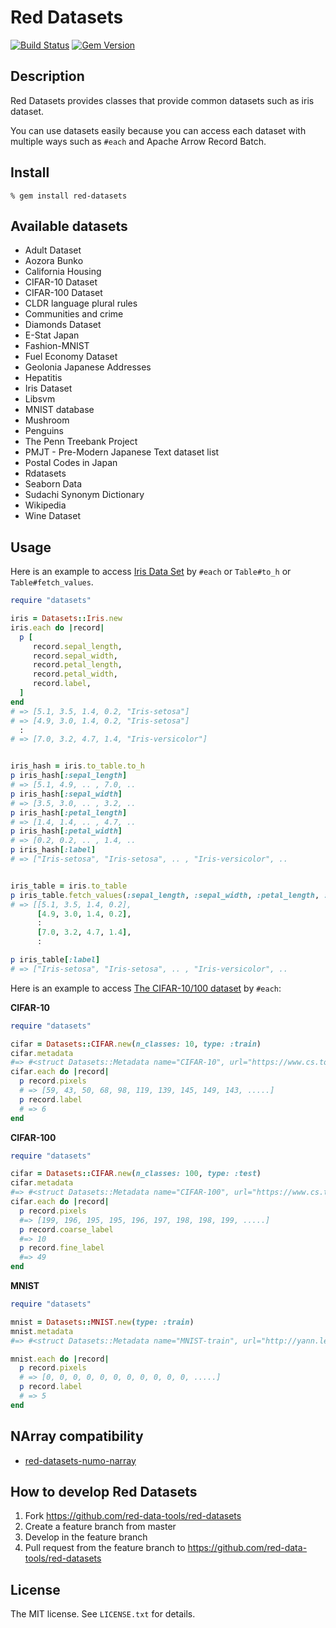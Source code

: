 # Red Datasets

[![Build Status](https://travis-ci.org/red-data-tools/red-datasets.svg?branch=master)](https://travis-ci.org/red-data-tools/red-datasets)
[![Gem Version](https://badge.fury.io/rb/red-datasets.svg)](https://badge.fury.io/rb/red-datasets)

## Description

Red Datasets provides classes that provide common datasets such as iris dataset.

You can use datasets easily because you can access each dataset with multiple ways such as `#each` and Apache Arrow Record Batch.

## Install

```console
% gem install red-datasets
```

## Available datasets

* Adult Dataset
* Aozora Bunko
* California Housing
* CIFAR-10 Dataset
* CIFAR-100 Dataset
* CLDR language plural rules
* Communities and crime
* Diamonds Dataset
* E-Stat Japan
* Fashion-MNIST
* Fuel Economy Dataset
* Geolonia Japanese Addresses
* Hepatitis
* Iris Dataset
* Libsvm
* MNIST database
* Mushroom
* Penguins
* The Penn Treebank Project
* PMJT - Pre-Modern Japanese Text dataset list
* Postal Codes in Japan
* Rdatasets
* Seaborn Data
* Sudachi Synonym Dictionary
* Wikipedia
* Wine Dataset

## Usage

Here is an example to access [Iris Data Set](https://archive.ics.uci.edu/ml/datasets/iris) by `#each`  or `Table#to_h` or `Table#fetch_values`.

```ruby
require "datasets"

iris = Datasets::Iris.new
iris.each do |record|
  p [
     record.sepal_length,
     record.sepal_width,
     record.petal_length,
     record.petal_width,
     record.label,
  ]
end
# => [5.1, 3.5, 1.4, 0.2, "Iris-setosa"]
# => [4.9, 3.0, 1.4, 0.2, "Iris-setosa"]
  :
# => [7.0, 3.2, 4.7, 1.4, "Iris-versicolor"]


iris_hash = iris.to_table.to_h
p iris_hash[:sepal_length]
# => [5.1, 4.9, .. , 7.0, ..
p iris_hash[:sepal_width]
# => [3.5, 3.0, .. , 3.2, ..
p iris_hash[:petal_length]
# => [1.4, 1.4, .. , 4.7, ..
p iris_hash[:petal_width]
# => [0.2, 0.2, .. , 1.4, ..
p iris_hash[:label]
# => ["Iris-setosa", "Iris-setosa", .. , "Iris-versicolor", ..


iris_table = iris.to_table
p iris_table.fetch_values(:sepal_length, :sepal_width, :petal_length, :petal_width).transpose
# => [[5.1, 3.5, 1.4, 0.2],
      [4.9, 3.0, 1.4, 0.2],
      :
      [7.0, 3.2, 4.7, 1.4],
      :

p iris_table[:label]
# => ["Iris-setosa", "Iris-setosa", .. , "Iris-versicolor", ..
```


Here is an example to access [The CIFAR-10/100 dataset](https://www.cs.toronto.edu/~kriz/cifar.html) by `#each`:

**CIFAR-10**

```ruby
require "datasets"

cifar = Datasets::CIFAR.new(n_classes: 10, type: :train)
cifar.metadata
#=> #<struct Datasets::Metadata name="CIFAR-10", url="https://www.cs.toronto.edu/~kriz/cifar.html", licenses=nil, description="CIFAR-10 is 32x32 image dataset">licenses=nil, description="CIFAR-10 is 32x32 image datasets">
cifar.each do |record|
  p record.pixels
  # => [59, 43, 50, 68, 98, 119, 139, 145, 149, 143, .....]
  p record.label
  # => 6
end
```

**CIFAR-100**

```ruby
require "datasets"

cifar = Datasets::CIFAR.new(n_classes: 100, type: :test)
cifar.metadata
#=> #<struct Datasets::Metadata name="CIFAR-100", url="https://www.cs.toronto.edu/~kriz/cifar.html", licenses=nil, description="CIFAR-100 is 32x32 image dataset">
cifar.each do |record|
  p record.pixels
  #=> [199, 196, 195, 195, 196, 197, 198, 198, 199, .....]
  p record.coarse_label
  #=> 10
  p record.fine_label
  #=> 49
end
```

**MNIST**

```ruby
require "datasets"

mnist = Datasets::MNIST.new(type: :train)
mnist.metadata
#=> #<struct Datasets::Metadata name="MNIST-train", url="http://yann.lecun.com/exdb/mnist/", licenses=nil, description="a training set of 60,000 examples">

mnist.each do |record|
  p record.pixels
  # => [0, 0, 0, 0, 0, 0, 0, 0, 0, 0, 0, .....]
  p record.label
  # => 5
end
```

## NArray compatibility

* [red-datasets-numo-narray](https://github.com/red-data-tools/red-datasets-numo-narray)

## How to develop Red Datasets
1. Fork https://github.com/red-data-tools/red-datasets 
2. Create a feature branch from master
3. Develop in the feature branch
4. Pull request from the feature branch to https://github.com/red-data-tools/red-datasets

## License

The MIT license. See `LICENSE.txt` for details.
